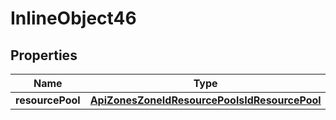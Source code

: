 

# InlineObject46

## Properties

Name | Type | Description | Notes
------------ | ------------- | ------------- | -------------
**resourcePool** | [**ApiZonesZoneIdResourcePoolsIdResourcePool**](ApiZonesZoneIdResourcePoolsIdResourcePool.md) |  | 



